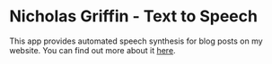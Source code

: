 # Nicholas Griffin - Text to Speech

This app provides automated speech synthesis for blog posts on my website. You can find out more about it [here](https://nicholasgriffin.dev/blog/synthesizing-blog-posts).